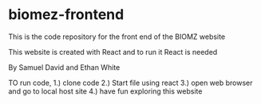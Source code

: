 # biomez-frontend

This is the code repository for the front end of the BIOMZ website

This website is created with React and to run it React is needed

By Samuel David and Ethan White

TO run code, 
1.) clone code
2.) Start file using react
3.) open web browser and go to local host site
4.) have fun exploring this website
